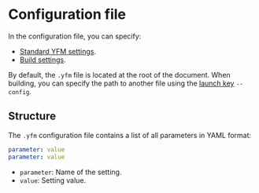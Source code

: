 # Configuration file

In the configuration file, you can specify:

* [Standard YFM settings](../settings.md).
* [Build settings](../tools/docs/settings.md).

By default, the `.yfm` file is located at the root of the document. When building, you can specify the path to another file using the [launch key](../tools/docs/settings.md) `--config`.

## Structure

The `.yfm` configuration file contains a list of all parameters in YAML format:

```yaml
parameter: value
parameter: value
```

* `parameter`: Name of the setting.
* `value`: Setting value.

